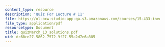 ```yaml
---
content_type: resource
description: 'Quiz For Lecture # 11'
file: https://ol-ocw-studio-app-qa.s3.amazonaws.com/courses/15-433-investments-spring-2003/dc60ce27586275729f2755a2d7e6a885_quizMarch_13_solutions.pdf
file_type: application/pdf
resourcetype: Document
title: quizMarch_13_solutions.pdf
uid: dc60ce27-5862-7572-9f27-55a2d7e6a885
---
```

